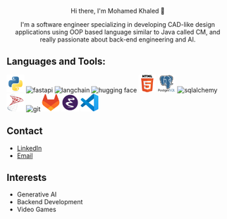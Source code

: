 <p align="center">
Hi there, I'm Mohamed Khaled 👋
</p>
<p align="center">
I'm a software engineer specializing in developing CAD-like design applications using OOP based language similar to Java called CM, and really passionate about back-end engineering and AI.
</p>

## Languages and Tools:
<p align="left">
  <img src="https://raw.githubusercontent.com/devicons/devicon/master/icons/python/python-original.svg" alt="python" width="40" height="40"/>
  <img src="https://fastapi.tiangolo.com/img/logo-margin/logo-teal.png" alt="fastapi" width="100" height="40"/>
  <img src="https://archive.org/download/github.com-langchain-ai-langchain_-_2023-09-20_11-56-54/cover.jpg" alt="langchain" width="40" height="40"/>
  <img src="https://huggingface.co/front/assets/huggingface_logo-noborder.svg" alt="hugging face" width="40" height="40"/>
  <img src="https://raw.githubusercontent.com/devicons/devicon/master/icons/html5/html5-original-wordmark.svg" alt="html5" width="40" height="40"/>
  <img src="https://raw.githubusercontent.com/devicons/devicon/master/icons/postgresql/postgresql-original-wordmark.svg" alt="postgresql" width="40" height="40"/>
  <img src="https://www.sqlalchemy.org/img/sqla_logo.png" alt="sqlalchemy" width="100" height="40"/>
  <img src="https://github.com/devicons/devicon/blob/master/icons/microsoftsqlserver/microsoftsqlserver-original.svg" alt="msqls" width="40" height="40"/>
  <img src="https://www.vectorlogo.zone/logos/git-scm/git-scm-icon.svg" alt="git" width="40" height="40"/>
  <img src="https://github.com/devicons/devicon/blob/master/icons/gitlab/gitlab-original.svg" alt="gitlab" width="40" height="40"/>
  <img src="https://github.com/devicons/devicon/blob/master/icons/emacs/emacs-original.svg" alt="emacs" width="40" height="40"/>
  <img src="https://github.com/devicons/devicon/blob/master/icons/vscode/vscode-original.svg" alt="vscode" width="40" height="40"/>
</p>


## Contact

- [LinkedIn](https://www.linkedin.com/in/muhammed-khaled-1110/)
- [Email](muhammedkhaled1110@gmail.com)

## Interests

- Generative AI
- Backend Development
- Video Games
